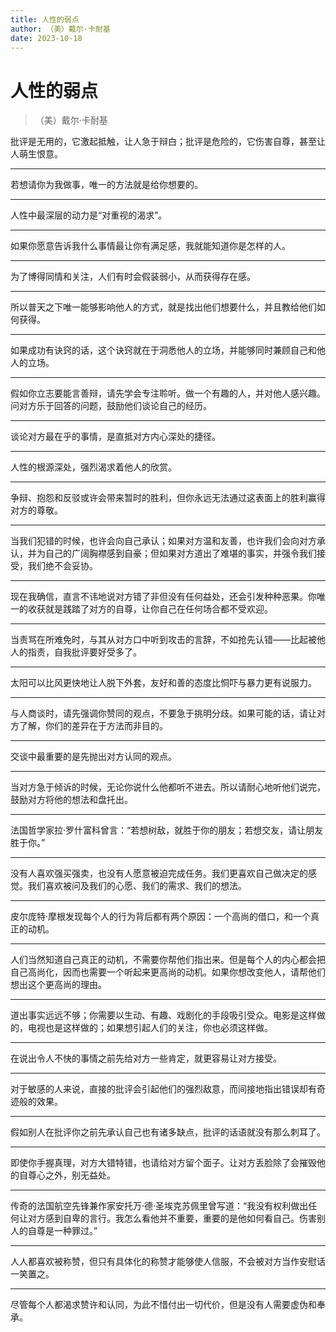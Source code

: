 ```yaml
---
title: 人性的弱点
author: （美）戴尔·卡耐基
date: 2023-10-18
---
```


# 人性的弱点

> （美）戴尔·卡耐基

批评是无用的，它激起抵触，让人急于辩白；批评是危险的，它伤害自尊，甚至让人萌生恨意。

---

若想请你为我做事，唯一的方法就是给你想要的。

---

人性中最深层的动力是“对重视的渴求”。

---

如果你愿意告诉我什么事情最让你有满足感，我就能知道你是怎样的人。

---

为了博得同情和关注，人们有时会假装弱小，从而获得存在感。

---

所以普天之下唯一能够影响他人的方式，就是找出他们想要什么，并且教给他们如何获得。

---

如果成功有诀窍的话，这个诀窍就在于洞悉他人的立场，并能够同时兼顾自己和他人的立场。

---

假如你立志要能言善辩，请先学会专注聆听。做一个有趣的人，并对他人感兴趣。问对方乐于回答的问题，鼓励他们谈论自己的经历。

---

谈论对方最在乎的事情，是直抵对方内心深处的捷径。

---

人性的根源深处，强烈渴求着他人的欣赏。

---

争辩、抱怨和反驳或许会带来暂时的胜利，但你永远无法通过这表面上的胜利赢得对方的尊敬。

---

当我们犯错的时候，也许会向自己承认；如果对方温和友善，也许我们会向对方承认，并为自己的广阔胸襟感到自豪；但如果对方道出了难堪的事实，并强令我们接受，我们绝不会妥协。

---

现在我确信，直言不讳地说对方错了非但没有任何益处，还会引发种种恶果。你唯一的收获就是践踏了对方的自尊，让你自己在任何场合都不受欢迎。

---

当责骂在所难免时，与其从对方口中听到攻击的言辞，不如抢先认错——比起被他人的指责，自我批评要好受多了。

---

太阳可以比风更快地让人脱下外套，友好和善的态度比恫吓与暴力更有说服力。

---

与人商谈时，请先强调你赞同的观点，不要急于挑明分歧。如果可能的话，请让对方了解，你们的差异在于方法而非目的。

---

交谈中最重要的是先抛出对方认同的观点。

---

当对方急于倾诉的时候，无论你说什么他都听不进去。所以请耐心地听他们说完，鼓励对方将他的想法和盘托出。

---

法国哲学家拉·罗什富科曾言：“若想树敌，就胜于你的朋友；若想交友，请让朋友胜于你。”

---

没有人喜欢强买强卖，也没有人愿意被迫完成任务。我们更喜欢自己做决定的感觉。我们喜欢被问及我们的心愿、我们的需求、我们的想法。

---

皮尔庞特·摩根发现每个人的行为背后都有两个原因：一个高尚的借口，和一个真正的动机。

---

人们当然知道自己真正的动机，不需要你帮他们指出来。但是每个人的内心都会把自己高尚化，因而也需要一个听起来更高尚的动机。如果你想改变他人，请帮他们想出这个更高尚的理由。

---

道出事实远远不够；你需要以生动、有趣、戏剧化的手段吸引受众。电影是这样做的，电视也是这样做的；如果想引起人们的关注，你也必须这样做。

---

在说出令人不快的事情之前先给对方一些肯定，就更容易让对方接受。

---

对于敏感的人来说，直接的批评会引起他们的强烈敌意，而间接地指出错误却有奇迹般的效果。

---

假如别人在批评你之前先承认自己也有诸多缺点，批评的话语就没有那么刺耳了。

---

即使你手握真理，对方大错特错，也请给对方留个面子。让对方丢脸除了会摧毁他的自尊心之外，别无益处。

---

传奇的法国航空先锋兼作家安托万·德·圣埃克苏佩里曾写道：“我没有权利做出任何让对方感到自卑的言行。我怎么看他并不重要，重要的是他如何看自己。伤害别人的自尊是一种罪过。”

---

人人都喜欢被称赞，但只有具体化的称赞才能够使人信服，不会被对方当作安慰话一笑置之。

---

尽管每个人都渴求赞许和认同，为此不惜付出一切代价，但是没有人需要虚伪和奉承。
